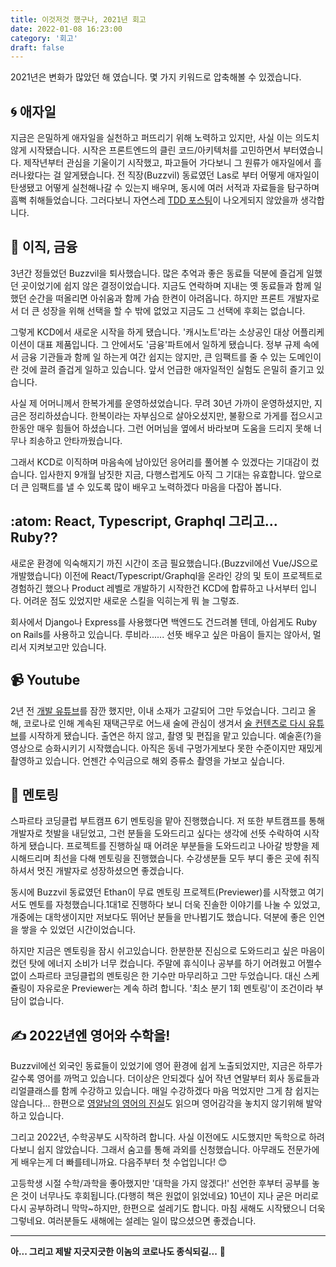 ```yaml
---
title: 이것저것 했구나, 2021년 회고
date: 2022-01-08 16:23:00
category: '회고'
draft: false
---
```


2021년은 변화가 많았던 해 였습니다. 몇 가지 키워드로 압축해볼 수 있겠습니다.

## :cyclone: 애자일

지금은 은밀하게 애자일을 실천하고 퍼뜨리기 위해 노력하고 있지만, 사실 이는 의도치 않게 시작됐습니다. 시작은 프론트엔드의 클린 코드/아키텍처를 고민하면서 부터였습니다. 제작년부터 관심을 기울이기 시작했고, 파고들어 가다보니 그 원류가 애자일에서 흘러나왔다는 걸 알게됐습니다. 전 직장(Buzzvil) 동료였던 Las로 부터 어떻게 애자일이 탄생됐고 어떻게 실천해나갈 수 있는지 배우며, 동시에 여러 서적과 자료들을 탐구하며 흠뻑 취해들었습니다. 그러다보니 자연스레 [TDD 포스팅](https://goohooh.github.io/Testing/tdd/)이 나오게되지 않았을까 생각합니다.

## :money_with_wings: 이직, 금융

3년간 정들었던 Buzzvil을 퇴사했습니다. 많은 추억과 좋은 동료들 덕분에 즐겁게 일했던 곳이었기에 쉽지 않은 결정이었습니다. 지금도 연락하며 지내는 옛 동료들과 함께 일했던 순간을 떠올리면 아쉬움과 함께 가슴 한켠이 아려옵니다. 하지만 프론트 개발자로서 더 큰 성장을 위해 선택을 할 수 밖에 없었고 지금도 그 선택에 후회는 없습니다.

그렇게 KCD에서 새로운 시작을 하게 됐습니다. '캐시노트'라는 소상공인 대상 어플리케이션이 대표 제품입니다. 그 안에서도 '금융'파트에서 일하게 됐습니다. 정부 규제 속에서 금융 기관들과 함께 일 하는게 여간 쉽지는 않지만, 큰 임팩트를 줄 수 있는 도메인이란 것에 끌려 즐겁게 일하고 있습니다. 앞서 언급한 애자일적인 실험도 은밀히 즐기고 있습니다.

사실 제 어머니께서 한복가게를 운영하셨었습니다. 무려 30년 가까이 운영하셨지만, 지금은 정리하셨습니다. 한복이라는 자부심으로 살아오셨지만, 불황으로 가게를 접으시고 한동안 매우 힘들어 하셨습니다. 그런 어머님을 옆에서 바라보며 도움을 드리지 못해 너무나 죄송하고 안타까웠습니다.

그래서 KCD로 이직하며 마음속에 남아있던 응어리를 풀어볼 수 있겠다는 기대감이 컸습니다. 입사한지 9개월 남짓한 지금, 다행스럽게도 아직 그 기대는 유효합니다. 앞으로 더 큰 임팩트를 낼 수 있도록 많이 배우고 노력하겠다 마음을 다잡아 봅니다.

## :atom: React, Typescript, Graphql 그리고... Ruby??

새로운 환경에 익숙해지기 까진 시간이 조금 필요했습니다.(Buzzvil에선 Vue/JS으로 개발했습니다) 이전에 React/Typescript/Graphql을 온라인 강의 및 토이 프로젝트로 경험하긴 했으나 Product 레벨로 개발하기 시작한건 KCD에 합류하고 나서부터 입니다. 어려운 점도 있었지만 새로운 스킬을 익히는게 뭐 늘 그렇죠.

회사에서 Django나 Express를 사용했다면 백엔드도 건드려볼 텐데, 아쉽게도 Ruby on Rails를 사용하고 있습니다. 루비라...... 선뜻 배우고 싶은 마음이 들지는 않아서, 멀리서 지켜보고만 있습니다.

## :video_camera: Youtube

2년 전 [개발 유튜브](https://www.youtube.com/channel/UCHINUsMM5UchJHPf4ybWWsQ)를 잠깐 했지만, 이내 소재가 고갈되어 그만 두었습니다. 그리고 올해, 코로나로 인해 계속된 재택근무로 어느새 술에 관심이 생겨서 [술 컨텐츠로 다시 유튜브](https://www.youtube.com/channel/UCZE5qi60t77sJKvoE8_9pWg)를 시작하게 됐습니다. 출연은 하지 않고, 촬영 및 편집을 맡고 있습니다. 예술혼(?)을 영상으로 승화시키기 시작했습니다. 아직은 동네 구멍가게보다 못한 수준이지만 재밌게 촬영하고 있습니다. 언젠간 수익금으로 해외 증류소 촬영을 가보고 싶습니다.

## :handshake: 멘토링

스파르타 코딩클럽 부트캠프 6기 멘토링을 맡아 진행했습니다. 저 또한 부트캠프를 통해 개발자로 첫발을 내딛었고, 그런 분들을 도와드리고 싶다는 생각에 선뜻 수락하여 시작하게 됐습니다. 프로젝트를 진행하실 때 어려운 부분들을 도와드리고 나아갈 방향을 제시해드리며 최선을 다해 멘토링을 진행했습니다. 수강생분들 모두 부디 좋은 곳에 취직하셔서 멋진 개발자로 성장하셨으면 좋겠습니다.

동시에 Buzzvil 동료였던 Ethan이 무료 멘토링 프로젝트(Previewer)를 시작했고 여기서도 멘토를 자청했습니다.1대1로 진행하다 보니 더욱 진솔한 이야기를 나눌 수 있었고, 개중에는 대학생이지만 저보다도 뛰어난 분들을 만나뵙기도 했습니다. 덕분에 좋은 인연을 쌓을 수 있었던 시간이었습니다.

하지만 지금은 멘토링을 잠시 쉬고있습니다. 한분한분 진심으로 도와드리고 싶은 마음이 컸던 탓에 에너지 소비가 너무 컸습니다. 주말에 휴식이나 공부를 하기 어려웠고 어쩔수 없이 스파르타 코딩클럽의 멘토링은 한 기수만 마무리하고 그만 두었습니다. 대신 스케쥴링이 자유로운 Previewer는 계속 하려 합니다. '최소 분기 1회 멘토링'이 조건이라 부담이 없습니다.

## :writing_hand: 2022년엔 영어와 수학을!

Buzzvil에선 외국인 동료들이 있었기에 영어 환경에 쉽게 노출되었지만, 지금은 하루가 갈수록 영어를 까먹고 있습니다. 더이상은 안되겠다 싶어 작년 연말부터 회사 동료들과 리얼클래스를 함께 수강하고 있습니다. 매일 수강하겠다 마음 먹었지만 그게 참 쉽지는 않습니다... 한편으로 [영알남의 영어의 진실](http://www.yes24.com/Product/Goods/95276922)도 읽으며 영어감각을 놓치지 않기위해 발악하고 있습니다.

그리고 2022년, 수학공부도 시작하려 합니다. 사실 이전에도 시도했지만 독학으로 하려다보니 쉽지 않았습니다. 그래서 숨고를 통해 과외를 신청했습니다. 아무래도 전문가에게 배우는게 더 빠를테니까요. 다음주부터 첫 수업입니다! :blush:

고등학생 시절 수학/과학을 좋아했지만 '대학을 가지 않겠다!' 선언한 후부터 공부를 놓은 것이 너무나도 후회됩니다.(다행히 책은 원없이 읽었네요) 10년이 지나 굳은 머리로 다시 공부하려니 막막~하지만, 한편으로 설레기도 합니다. 마침 새해도 시작됐으니 더욱 그렇네요. 여러분들도 새해에는 설레는 일이 많으셨으면 좋겠습니다.

---

**아... 그리고 제발 지긋지긋한 이놈의 코로나도 종식되길...** :pray:
